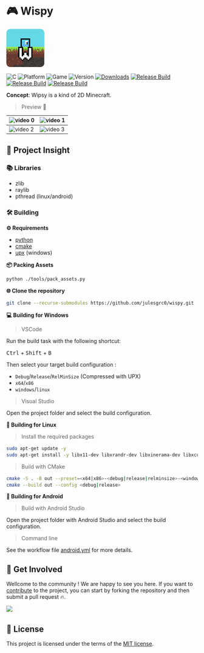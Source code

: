 # 🎮 Wispy

<img src="./logo/logo.png" width="100" height="100" alt="Wispy Logo" style="border-radius: 10px;"/>

![C](https://img.shields.io/github/languages/top/julesgrc0/wispy?label=C%20🔥) ![Platform](https://img.shields.io/badge/Platform%20🌍-Windows%20|%20Linux%20|%20Android-purple) ![Game](https://img.shields.io/badge/Game%20🎮-Wispy-green) ![Version](https://shields.io/github/v/release/julesgrc0/wispy?label=Version%20🧮&color=lightblue) [![Downloads](https://img.shields.io/github/downloads/julesgrc0/wispy/total.svg?label=Downloads%20📊)](https://github.com/julesgrc0/wispy/releases/latest)
[![Release Build](https://github.com/julesgrc0/wispy/actions/workflows/windows.yml/badge.svg)](https://github.com/julesgrc0/wispy/actions/workflows/windows.yml) [![Release Build](https://github.com/julesgrc0/wispy/actions/workflows/linux.yml/badge.svg)](https://github.com/julesgrc0/wispy/actions/workflows/linux.yml) [![Release Build](https://github.com/julesgrc0/wispy/actions/workflows/android.yml/badge.svg)](https://github.com/julesgrc0/wispy/actions/workflows/android.yml) 


**Concept**: Wipsy is a kind of 2D Minecraft.


> Preview 🎥

| ![video 0](./.github/preview/game0.gif) | ![video 1](./.github/preview/game1.gif) |
| ------------------------------- | ------------------------------- |
| ![video 2](./.github/preview/game2.gif) | ![video 3](./.github/preview/game3.gif) |

## 🚀 Project Insight

### 📚 Libraries

- zlib
- raylib
- pthread (linux/android)

### 🛠 Building

**⚙ Requirements**

- [python](https://www.python.org/downloads/)
- [cmake](https://cmake.org/)
- [upx](https://github.com/upx/upx) (windows)

**📦 Packing Assets**

```bash
python ./tools/pack_assets.py
```

**🌐 Clone the repository**

```bash
git clone --recurse-submodules https://github.com/julesgrc0/wispy.git
```

**💻 Building for Windows**

> VSCode

Run the build task with the following shortcut:

<kbd>Ctrl</kbd> + <kbd>Shift</kbd> + <kbd>B</kbd>

Then select your target build configuration :

- `Debug`/`Release`/`RelMinSize` (Compressed with UPX)
- `x64`/`x86`
- `windows`/`linux`

> Visual Studio

Open the project folder and select the build configuration.

**🐧 Building for Linux**

> Install the required packages

```bash
sudo apt-get update -y
sudo apt-get install -y libx11-dev libxrandr-dev libxinerama-dev libxcursor-dev libxi-dev libgl1-mesa-dev libglu1-mesa-dev
```

> Build with CMake

```bash
cmake -S . -B out --preset=<x64|x86>-<debug|release|relminsize>-<windows|linux|android>
cmake --build out --config <debug|release>
```

**📱 Building for Android**

> Build with Android Studio

Open the project folder with Android Studio and select the build configuration.

> Command line

See the workflow file [android.yml](.github/workflows/android.yml) for more details.

## 🤝 Get Involved

Wellcome to the community ! We are happy to see you here. If you want to [contribute](CONTRIBUTING.md) to the project, you can start by forking the repository and then submit a pull request 🔥. 

[![](https://dcbadge.vercel.app/api/server/5KjGkDGpUp)](https://discord.gg/5KjGkDGpUp)

## 📃 License

This project is licensed under the terms of the [MIT license](LICENSE).
